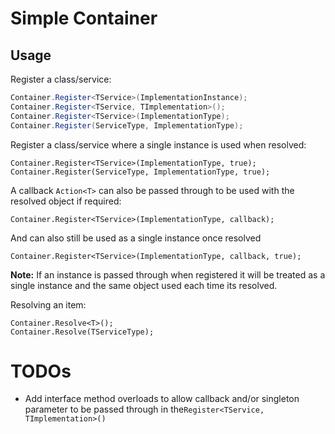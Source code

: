 # Simple Container


Usage
-----

Register a class/service:

```c#
Container.Register<TService>(ImplementationInstance);
Container.Register<TService, TImplementation>();
Container.Register<TService>(ImplementationType);
Container.Register(ServiceType, ImplementationType);
```

Register a class/service where a single instance is used when resolved:

    Container.Register<TService>(ImplementationType, true);
    Container.Register(ServiceType, ImplementationType, true);
    
A callback `Action<T>` can also be passed through to be used with the resolved object if required:

    Container.Register<TService>(ImplementationType, callback);
   
And can also still be used as a single instance once resolved

    Container.Register<TService>(ImplementationType, callback, true);


**Note:** If an instance is passed through when registered it will be treated as a single instance and the same object used each time its resolved.

Resolving an item:

    Container.Resolve<T>();
    Container.Resolve(TServiceType);

# **TODOs**


 - Add interface method overloads to allow callback and/or singleton parameter to be passed through in the`Register<TService, TImplementation>()`
